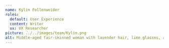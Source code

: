 ```yaml
---
name: Kylin Follenweider
roles:
  default: User Experience
  content: Writer
  ux: UX Researcher
picture: ../../images/team/Kylin.png
alt: Middle-aged fair-skinned woman with lavender hair, lime glasses, and teal lipstick. Wearing a cheerful smile and skeleton sweater. Waving.
---
```

